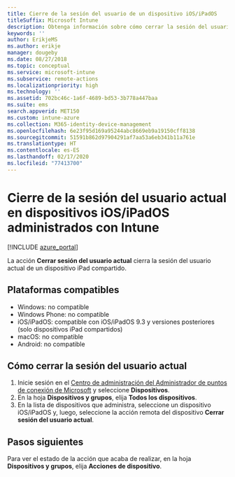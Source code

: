 ```yaml
---
title: Cierre de la sesión del usuario de un dispositivo iOS/iPadOS
titleSuffix: Microsoft Intune
description: Obtenga información sobre cómo cerrar la sesión del usuario actual de un dispositivo iOS/iPadOS con Intune.
keywords: ''
author: ErikjeMS
ms.author: erikje
manager: dougeby
ms.date: 08/27/2018
ms.topic: conceptual
ms.service: microsoft-intune
ms.subservice: remote-actions
ms.localizationpriority: high
ms.technology: ''
ms.assetid: 702bc46c-1a6f-4689-bd53-3b778a447baa
ms.suite: ems
search.appverid: MET150
ms.custom: intune-azure
ms.collection: M365-identity-device-management
ms.openlocfilehash: 6e23f95d169a95244abc8669eb9a19150cff8138
ms.sourcegitcommit: 51591b862d97904291af7aa53a6eb341b11a761e
ms.translationtype: HT
ms.contentlocale: es-ES
ms.lasthandoff: 02/17/2020
ms.locfileid: "77413700"
---
```

# <a name="logout-the-current-user-on-intune-managed-iosipados-devices"></a>Cierre de la sesión del usuario actual en dispositivos iOS/iPadOS administrados con Intune


[!INCLUDE [azure_portal](../includes/azure_portal.md)]

La acción **Cerrar sesión del usuario actual** cierra la sesión del usuario actual de un dispositivo iPad compartido. 

## <a name="supported-platforms"></a>Plataformas compatibles

- Windows: no compatible
- Windows Phone: no compatible
- iOS/iPadOS: compatible con iOS/iPadOS 9.3 y versiones posteriores (solo dispositivos iPad compartidos)
- macOS: no compatible
- Android: no compatible

## <a name="how-to-log-out-the-current-user"></a>Cómo cerrar la sesión del usuario actual

1. Inicie sesión en el [Centro de administración del Administrador de puntos de conexión de Microsoft](https://go.microsoft.com/fwlink/?linkid=2109431) y seleccione **Dispositivos**.
4. En la hoja **Dispositivos y grupos**, elija **Todos los dispositivos**.
5. En la lista de dispositivos que administra, seleccione un dispositivo iOS/iPadOS y, luego, seleccione la acción remota del dispositivo **Cerrar sesión del usuario actual**.

## <a name="next-steps"></a>Pasos siguientes

Para ver el estado de la acción que acaba de realizar, en la hoja **Dispositivos y grupos**, elija **Acciones de dispositivo**.
